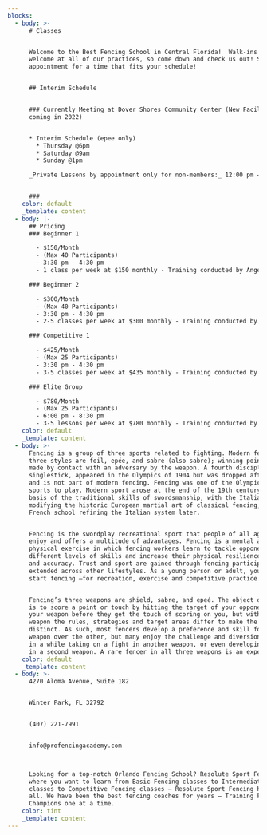 ```yaml
---
blocks:
  - body: >-
      # Classes


      Welcome to the Best Fencing School in Central Florida!  Walk-ins are
      welcome at all of our practices, so come down and check us out! Set an
      appointment for a time that fits your schedule!


      ## Interim Schedule


      ### Currently Meeting at Dover Shores Community Center (New Facility
      coming in 2022)


      * Interim Schedule (epee only)
        * Thursday @6pm
        * Saturday @9am
        * Sunday @1pm

      _Private Lessons by appointment only for non-members:_ 12:00 pm – 9:00 pm


      ### 
    color: default
    _template: content
  - body: |-
      ## Pricing
      ### Beginner 1

        - $150/Month
        - (Max 40 Participants)
        - 3:30 pm - 4:30 pm
        - 1 class per week at $150 monthly - Training conducted by Angel or Christopher.

      ### Beginner 2

        - $300/Month
        - (Max 40 Participants)
        - 3:30 pm - 4:30 pm
        - 2-5 classes per week at $300 monthly - Training conducted by Coach Alek

      ### Competitive 1

        - $425/Month
        - (Max 25 Participants)
        - 3:30 pm - 4:30 pm
        - 3-5 classes per week at $435 monthly - Training conducted by Angel/Christopher One Private Lesson - Conducted by Coach Alek

      ### Elite Group

        - $780/Month
        - (Max 25 Participants)
        - 6:00 pm - 8:30 pm
        - 3-5 lessons per week at $780 monthly - Training conducted by Coach Alek
    color: default
    _template: content
  - body: >-
      Fencing is a group of three sports related to fighting. Modern fencing’s
      three styles are foil, epée, and sabre (also sabre); winning points are
      made by contact with an adversary by the weapon. A fourth discipline,
      singlestick, appeared in the Olympics of 1904 but was dropped afterwards
      and is not part of modern fencing. Fencing was one of the Olympics ‘ first
      sports to play. Modern sport arose at the end of the 19th century on the
      basis of the traditional skills of swordsmanship, with the Italian school
      modifying the historic European martial art of classical fencing, and the
      French school refining the Italian system later.


      Fencing is the swordplay recreational sport that people of all ages can
      enjoy and offers a multitude of advantages. Fencing is a mental and
      physical exercise in which fencing workers learn to tackle opponents of
      different levels of skills and increase their physical resilience, agility
      and accuracy. Trust and sport are gained through fencing participation and
      extended across other lifestyles. As a young person or adult, you can
      start fencing –for recreation, exercise and competitive practice.


      Fencing’s three weapons are shield, sabre, and epeé. The object of fencing
      is to score a point or touch by hitting the target of your opponent with
      your weapon before they get the touch of scoring on you, but with each
      weapon the rules, strategies and target areas differ to make the games
      distinct. As such, most fencers develop a preference and skill for one
      weapon over the other, but many enjoy the challenge and diversion of once
      in a while taking on a fight in another weapon, or even developing skills
      in a second weapon. A rare fencer in all three weapons is an expert!
    color: default
    _template: content
  - body: >-
      4270 Aloma Avenue, Suite 182


      Winter Park, FL 32792


      (407) 221-7991


      info@profencingacademy.com



      Looking for a top-notch Orlando Fencing School? Resolute Sport Fencing is
      where you want to learn from Basic Fencing classes to Intermediate Fencing
      classes to Competitive Fencing classes – Resolute Sport Fencing has it
      all. We have been the best fencing coaches for years – Training Fencing
      Champions one at a time.
    color: tint
    _template: content
---
```



